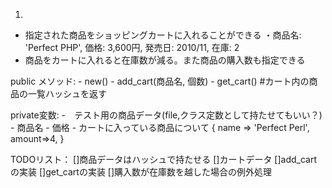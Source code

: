 1.
  * 指定された商品をショッピングカートに入れることができる
    ・商品名: 'Perfect PHP', 価格: 3,600円, 発売日: 2010/11, 在庫: 2
  * 商品をカートに入れると在庫数が減る。また商品の購入数も指定できる

public メソッド:
    - new()
    - add_cart(商品名, 個数)
    - get_cart() #カート内の商品の一覧ハッシュを返す

private変数:
    -　テスト用の商品データ(file,クラス定数として持たせてもいい？)
        - 商品名
        - 価格
    - カートに入っている商品について
    {
        name => 'Perfect Perl',
        amount=>4,
    }

TODOリスト：
    []商品データはハッシュで持たせる
    []カートデータ
    []add_cartの実装
    []get_cartの実装
    []購入数が在庫数を越した場合の例外処理
